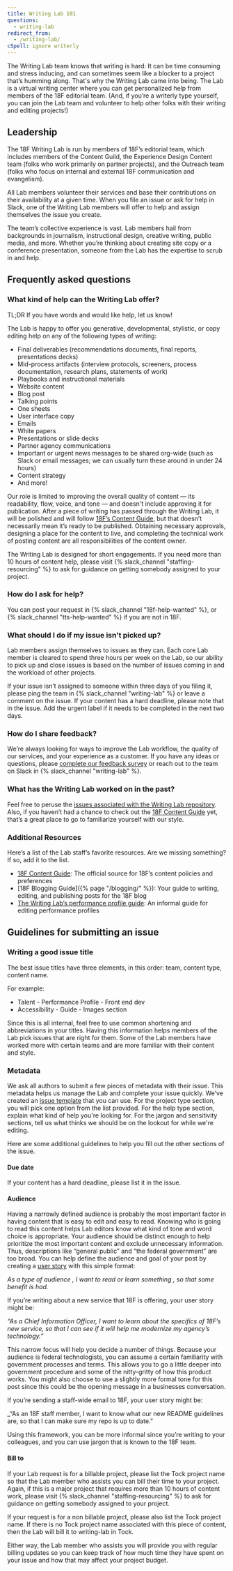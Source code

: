 ```yaml
---
title: Writing Lab 101
questions:
  - writing-lab
redirect_from:
  - /writing-lab/
cSpell: ignore writerly
---
```


The Writing Lab team knows that writing is hard: It can be time consuming and
stress inducing, and can sometimes seem like a blocker to a project that’s
humming along. That's why the Writing Lab came into being. The Lab is a virtual
writing center where you can get personalized help from members of the 18F
editorial team. (And, if you’re a writerly type yourself, you can join the Lab
team and volunteer to help other folks with their writing and editing projects!)

## Leadership

The 18F Writing Lab is run by members of 18F’s editorial team, which includes
members of the Content Guild, the Experience Design Content team (folks who work
primarily on partner projects), and the Outreach team (folks who focus on
internal and external 18F communication and evangelism).

All Lab members volunteer their services and base their contributions on their
availability at a given time. When you file an issue or ask for help in Slack,
one of the Writing Lab members will offer to help and assign themselves the
issue you create.

The team’s collective experience is vast. Lab members hail from backgrounds in
journalism, instructional design, creative writing, public media, and more.
Whether you’re thinking about creating site copy or a conference presentation,
someone from the Lab has the expertise to scrub in and help.

## Frequently asked questions

### What kind of help can the Writing Lab offer?

TL;DR If you have words and would like help, let us know!

The Lab is happy to offer you generative, developmental, stylistic, or copy
editing help on any of the following types of writing:

- Final deliverables (recommendations documents, final reports, presentations
  decks)
- Mid-process artifacts (interview protocols, screeners, process documentation,
  research plans, statements of work)
- Playbooks and instructional materials
- Website content
- Blog post
- Talking points
- One sheets
- User interface copy
- Emails
- White papers
- Presentations or slide decks
- Partner agency communications
- Important or urgent news messages to be shared org-wide (such as Slack or
  email messages; we can usually turn these around in under 24 hours)
- Content strategy
- And more!

Our role is limited to improving the overall quality of content — its
readability, flow, voice, and tone — and doesn't include approving it for
publication. After a piece of writing has passed through the Writing Lab, it
will be polished and will follow
[18F’s Content Guide](https://content-guide.18f.gov/), but that doesn’t
necessarily mean it’s ready to be published. Obtaining necessary approvals,
designing a place for the content to live, and completing the technical work of
posting content are all responsibilities of the content owner.

The Writing Lab is designed for short engagements. If you need more than 10
hours of content help, please visit {% slack_channel "staffing-resourcing" %} to
ask for guidance on getting somebody assigned to your project.

### How do I ask for help?

You can post your request in {% slack_channel "18f-help-wanted" %}, or
{% slack_channel "tts-help-wanted" %} if you are not in 18F.

### What should I do if my issue isn't picked up?

Lab members assign themselves to issues as they can. Each core Lab member is
cleared to spend three hours per week on the Lab, so our ability to pick up and
close issues is based on the number of issues coming in and the workload of
other projects.

If your issue isn’t assigned to someone within three days of you filing it,
please ping the team in {% slack_channel "writing-lab" %} or leave a comment on
the issue. If your content has a hard deadline, please note that in the issue.
Add the urgent label if it needs to be completed in the next two days.

### How do I share feedback?

We’re always looking for ways to improve the Lab workflow, the quality of our
services, and your experience as a customer. If you have any ideas or questions,
please [complete our feedback survey](https://goo.gl/1eSVio) or reach out to the
team on Slack in {% slack_channel "writing-lab" %}.

### What has the Writing Lab worked on in the past?

Feel free to peruse the
[issues associated with the Writing Lab repository](https://github.com/18F/writing-lab/issues).
Also, if you haven’t had a chance to check out the
[18F Content Guide](https://content-guide.18f.gov/) yet, that’s a great place to
go to familiarize yourself with our style.

### Additional Resources

Here’s a list of the Lab staff’s favorite resources. Are we missing something?
If so, add it to the list.

- [18F Content Guide](https://content-guide.18f.gov/): The official source for
  18F’s content policies and preferences
- [18F Blogging Guide]({% page "/blogging/" %}): Your guide to writing, editing,
  and publishing posts for the 18F blog
- [The Writing Lab’s performance profile guide](https://docs.google.com/document/d/1z6oyBG43c-5PkK9rAvWeK_bI0ojQqZIJCt8VcmsW53U/edit):
  An informal guide for editing performance profiles

## Guidelines for submitting an issue

### Writing a good issue title

The best issue titles have three elements, in this order: team, content type,
content name.

For example:

- Talent - Performance Profile - Front end dev
- Accessibility - Guide - Images section

Since this is all internal, feel free to use common shortening and abbreviations
in your titles. Having this information helps members of the Lab pick issues
that are right for them. Some of the Lab members have worked more with certain
teams and are more familiar with their content and style.

### Metadata

We ask all authors to submit a few pieces of metadata with their issue. This
metadata helps us manage the Lab and complete your issue quickly. We’ve created
an [issue template](https://github.com/18F/writing-lab/issues/new) that you can
use. For the project type section, you will pick one option from the list
provided. For the help type section, explain what kind of help you're looking
for. For the jargon and sensitivity sections, tell us what thinks we should be
on the lookout for while we're editing.

Here are some additional guidelines to help you fill out the other sections of
the issue.

#### Due date

If your content has a hard deadline, please list it in the issue.

#### Audience

Having a narrowly defined audience is probably the most important factor in
having content that is easy to edit and easy to read. Knowing who is going to
read this content helps Lab editors know what kind of tone and word choice is
appropriate. Your audience should be distinct enough to help prioritize the most
important content and exclude unnecessary information. Thus, descriptions like
“general public” and “the federal government” are too broad. You can help define
the audience and goal of your post by creating a
[user story](https://en.wikipedia.org/wiki/User_story) with this simple format:

_As a type of audience , I want to read or learn something , so that some
benefit is had._

If you’re writing about a new service that 18F is offering, your user story
might be:

_“As a Chief Information Officer, I want to learn about the specifics of 18F’s
new service, so that I can see if it will help me modernize my agency’s
technology.”_

This narrow focus will help you decide a number of things. Because your audience
is federal technologists, you can assume a certain familiarity with government
processes and terms. This allows you to go a little deeper into government
procedure and some of the nitty-gritty of how this product works. You might also
choose to use a slightly more formal tone for this post since this could be the
opening message in a businesses conversation.

If you’re sending a staff-wide email to 18F, your user story might be:

\_“As an 18F staff member, I want to know what our new README guidelines are, so
that I can make sure my repo is up to date.”

Using this framework, you can be more informal since you’re writing to your
colleagues, and you can use jargon that is known to the 18F team.

#### Bill to

If your Lab request is for a billable project, please list the Tock project name
so that the Lab member who assists you can bill their time to your project.
Again, if this is a major project that requires more than 10 hours of content
work, please visit {% slack_channel "staffing-resourcing" %} to ask for guidance
on getting somebody assigned to your project.

If your request is for a non billable project, please also list the Tock project
name. If there is no Tock project name associated with this piece of content,
then the Lab will bill it to writing-lab in Tock.

Either way, the Lab member who assists you will provide you with regular billing
updates so you can keep track of how much time they have spent on your issue and
how that may affect your project budget.
